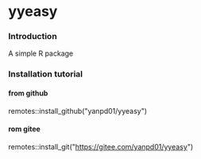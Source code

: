 # yyeasy

### Introduction
A simple R package

### Installation tutorial
#### from github
remotes::install_github("yanpd01/yyeasy")
#### rom gitee
remotes::install_git("https://gitee.com/yanpd01/yyeasy")

